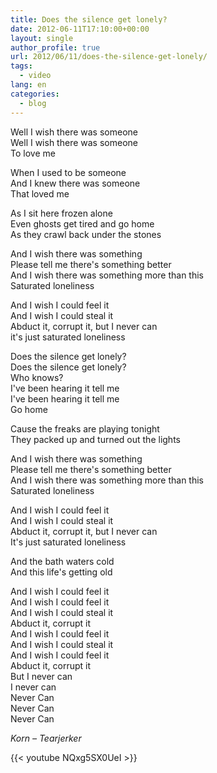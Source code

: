 ```yaml
---
title: Does the silence get lonely?
date: 2012-06-11T17:10:00+00:00
layout: single
author_profile: true
url: 2012/06/11/does-the-silence-get-lonely/
tags:
  - video
lang: en
categories: 
  - blog
---
```

Well I wish there was someone  
Well I wish there was someone  
To love me

When I used to be someone  
And I knew there was someone  
That loved me

As I sit here frozen alone  
Even ghosts get tired and go home  
As they crawl back under the stones

And I wish there was something  
Please tell me there's something better  
And I wish there was something more than this  
Saturated loneliness

And I wish I could feel it  
And I wish I could steal it  
Abduct it, corrupt it, but I never can  
it's just saturated loneliness

Does the silence get lonely?  
Does the silence get lonely?  
Who knows?  
I've been hearing it tell me  
I've been hearing it tell me  
Go home

Cause the freaks are playing tonight  
They packed up and turned out the lights

And I wish there was something  
Please tell me there's something better  
And I wish there was something more than this  
Saturated loneliness

And I wish I could feel it  
And I wish I could steal it  
Abduct it, corrupt it, but I never can  
It's just saturated loneliness

And the bath waters cold  
And this life's getting old

And I wish I could feel it  
And I wish I could feel it  
And I wish I could steal it  
Abduct it, corrupt it  
And I wish I could feel it  
And I wish I could steal it  
And I wish I could feel it  
Abduct it, corrupt it  
But I never can  
I never can  
Never Can  
Never Can  
Never Can

_Korn – Tearjerker_

{{< youtube NQxg5SX0UeI >}}
